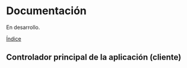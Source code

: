 # Documentación

En desarrollo.

[Índice](indice.md)

## Controlador principal de la aplicación (cliente)

